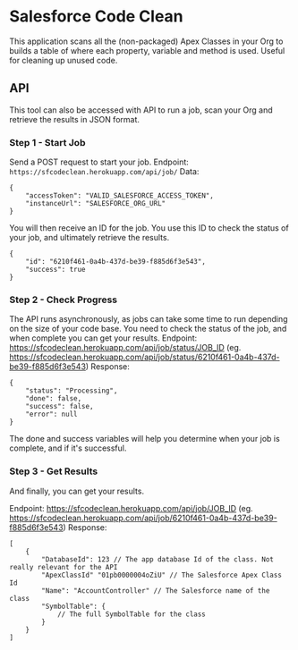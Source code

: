 # Salesforce Code Clean

This application scans all the (non-packaged) Apex Classes in your Org to builds a table of where each property, variable and method is used. Useful for cleaning up unused code.

## API

This tool can also be accessed with API to run a job, scan your Org and retrieve the results in JSON format.

### Step 1 - Start Job

Send a POST request to start your job.
Endpoint: `https://sfcodeclean.herokuapp.com/api/job/`
Data:
```
{
	"accessToken": "VALID_SALESFORCE_ACCESS_TOKEN",
	"instanceUrl": "SALESFORCE_ORG_URL"
}
```

You will then receive an ID for the job. You use this ID to check the status of your job, and ultimately retrieve the results.
```
{
	"id": "6210f461-0a4b-437d-be39-f885d6f3e543",
	"success": true
}
```


### Step 2 - Check Progress

The API runs asynchronously, as jobs can take some time to run depending on the size of your code base. You need to check the status of the job, and when complete you can get your results.
Endpoint: https://sfcodeclean.herokuapp.com/api/job/status/JOB_ID (eg. https://sfcodeclean.herokuapp.com/api/job/status/6210f461-0a4b-437d-be39-f885d6f3e543)
Response:
```
{
	"status": "Processing",
	"done": false,
	"success": false,
	"error": null
}
```

The done and success variables will help you determine when your job is complete, and if it's successful.


### Step 3 - Get Results

And finally, you can get your results.

Endpoint: https://sfcodeclean.herokuapp.com/api/job/JOB_ID (eg. https://sfcodeclean.herokuapp.com/api/job/6210f461-0a4b-437d-be39-f885d6f3e543)
Response:
```
[
	{
		"DatabaseId": 123 // The app database Id of the class. Not really relevant for the API
		"ApexClassId" "01pb0000004oZiU" // The Salesforce Apex Class Id
		"Name": "AccountController" // The Salesforce name of the class
		"SymbolTable": {
			// The full SymbolTable for the class
		}
	}
]
```

